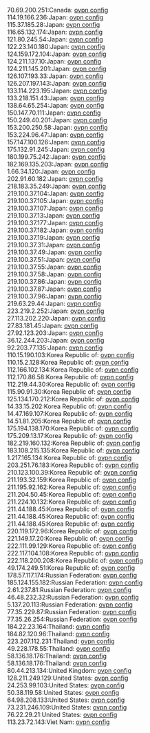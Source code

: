 70.69.200.251:Canada: [ovpn config](vpn/70_69_200_251.ovpn)  
114.19.166.236:Japan: [ovpn config](vpn/114_19_166_236.ovpn)  
115.37.185.28:Japan: [ovpn config](vpn/115_37_185_28.ovpn)  
116.65.132.174:Japan: [ovpn config](vpn/116_65_132_174.ovpn)  
121.80.245.54:Japan: [ovpn config](vpn/121_80_245_54.ovpn)  
122.23.140.180:Japan: [ovpn config](vpn/122_23_140_180.ovpn)  
124.159.172.104:Japan: [ovpn config](vpn/124_159_172_104.ovpn)  
124.211.137.10:Japan: [ovpn config](vpn/124_211_137_10.ovpn)  
124.211.145.201:Japan: [ovpn config](vpn/124_211_145_201.ovpn)  
126.107.193.33:Japan: [ovpn config](vpn/126_107_193_33.ovpn)  
126.207.197.143:Japan: [ovpn config](vpn/126_207_197_143.ovpn)  
133.114.223.195:Japan: [ovpn config](vpn/133_114_223_195.ovpn)  
133.218.151.43:Japan: [ovpn config](vpn/133_218_151_43.ovpn)  
138.64.65.254:Japan: [ovpn config](vpn/138_64_65_254.ovpn)  
150.147.70.111:Japan: [ovpn config](vpn/150_147_70_111.ovpn)  
150.249.40.201:Japan: [ovpn config](vpn/150_249_40_201.ovpn)  
153.200.250.58:Japan: [ovpn config](vpn/153_200_250_58.ovpn)  
153.224.96.47:Japan: [ovpn config](vpn/153_224_96_47.ovpn)  
157.147.100.126:Japan: [ovpn config](vpn/157_147_100_126.ovpn)  
175.132.91.245:Japan: [ovpn config](vpn/175_132_91_245.ovpn)  
180.199.75.242:Japan: [ovpn config](vpn/180_199_75_242.ovpn)  
182.169.135.203:Japan: [ovpn config](vpn/182_169_135_203.ovpn)  
1.66.34.120:Japan: [ovpn config](vpn/1_66_34_120.ovpn)  
202.91.60.182:Japan: [ovpn config](vpn/202_91_60_182.ovpn)  
218.183.35.249:Japan: [ovpn config](vpn/218_183_35_249.ovpn)  
219.100.37.104:Japan: [ovpn config](vpn/219_100_37_104.ovpn)  
219.100.37.105:Japan: [ovpn config](vpn/219_100_37_105.ovpn)  
219.100.37.107:Japan: [ovpn config](vpn/219_100_37_107.ovpn)  
219.100.37.13:Japan: [ovpn config](vpn/219_100_37_13.ovpn)  
219.100.37.177:Japan: [ovpn config](vpn/219_100_37_177.ovpn)  
219.100.37.182:Japan: [ovpn config](vpn/219_100_37_182.ovpn)  
219.100.37.19:Japan: [ovpn config](vpn/219_100_37_19.ovpn)  
219.100.37.31:Japan: [ovpn config](vpn/219_100_37_31.ovpn)  
219.100.37.49:Japan: [ovpn config](vpn/219_100_37_49.ovpn)  
219.100.37.51:Japan: [ovpn config](vpn/219_100_37_51.ovpn)  
219.100.37.55:Japan: [ovpn config](vpn/219_100_37_55.ovpn)  
219.100.37.58:Japan: [ovpn config](vpn/219_100_37_58.ovpn)  
219.100.37.86:Japan: [ovpn config](vpn/219_100_37_86.ovpn)  
219.100.37.87:Japan: [ovpn config](vpn/219_100_37_87.ovpn)  
219.100.37.96:Japan: [ovpn config](vpn/219_100_37_96.ovpn)  
219.63.29.44:Japan: [ovpn config](vpn/219_63_29_44.ovpn)  
223.219.2.252:Japan: [ovpn config](vpn/223_219_2_252.ovpn)  
27.113.202.220:Japan: [ovpn config](vpn/27_113_202_220.ovpn)  
27.83.181.45:Japan: [ovpn config](vpn/27_83_181_45.ovpn)  
27.92.123.203:Japan: [ovpn config](vpn/27_92_123_203.ovpn)  
36.12.244.203:Japan: [ovpn config](vpn/36_12_244_203.ovpn)  
92.203.77.135:Japan: [ovpn config](vpn/92_203_77_135.ovpn)  
110.15.190.103:Korea Republic of: [ovpn config](vpn/110_15_190_103.ovpn)  
110.15.2.128:Korea Republic of: [ovpn config](vpn/110_15_2_128.ovpn)  
112.166.102.134:Korea Republic of: [ovpn config](vpn/112_166_102_134.ovpn)  
112.170.86.58:Korea Republic of: [ovpn config](vpn/112_170_86_58.ovpn)  
112.219.44.30:Korea Republic of: [ovpn config](vpn/112_219_44_30.ovpn)  
115.90.91.30:Korea Republic of: [ovpn config](vpn/115_90_91_30.ovpn)  
125.134.170.212:Korea Republic of: [ovpn config](vpn/125_134_170_212.ovpn)  
14.33.15.202:Korea Republic of: [ovpn config](vpn/14_33_15_202.ovpn)  
14.47.169.107:Korea Republic of: [ovpn config](vpn/14_47_169_107.ovpn)  
14.51.81.205:Korea Republic of: [ovpn config](vpn/14_51_81_205.ovpn)  
175.194.138.170:Korea Republic of: [ovpn config](vpn/175_194_138_170.ovpn)  
175.209.13.17:Korea Republic of: [ovpn config](vpn/175_209_13_17.ovpn)  
182.219.160.132:Korea Republic of: [ovpn config](vpn/182_219_160_132.ovpn)  
183.108.215.135:Korea Republic of: [ovpn config](vpn/183_108_215_135.ovpn)  
1.217.165.134:Korea Republic of: [ovpn config](vpn/1_217_165_134.ovpn)  
203.251.76.183:Korea Republic of: [ovpn config](vpn/203_251_76_183.ovpn)  
210.123.100.39:Korea Republic of: [ovpn config](vpn/210_123_100_39.ovpn)  
211.193.32.159:Korea Republic of: [ovpn config](vpn/211_193_32_159.ovpn)  
211.195.92.162:Korea Republic of: [ovpn config](vpn/211_195_92_162.ovpn)  
211.204.50.45:Korea Republic of: [ovpn config](vpn/211_204_50_45.ovpn)  
211.224.10.132:Korea Republic of: [ovpn config](vpn/211_224_10_132.ovpn)  
211.44.188.45:Korea Republic of: [ovpn config](vpn/211_44_188_45.ovpn)  
211.44.188.45:Korea Republic of: [ovpn config](vpn/211_44_188_45.ovpn)  
211.44.188.45:Korea Republic of: [ovpn config](vpn/211_44_188_45.ovpn)  
220.119.172.96:Korea Republic of: [ovpn config](vpn/220_119_172_96.ovpn)  
221.149.17.20:Korea Republic of: [ovpn config](vpn/221_149_17_20.ovpn)  
222.111.99.129:Korea Republic of: [ovpn config](vpn/222_111_99_129.ovpn)  
222.117.104.108:Korea Republic of: [ovpn config](vpn/222_117_104_108.ovpn)  
222.118.200.208:Korea Republic of: [ovpn config](vpn/222_118_200_208.ovpn)  
49.174.249.51:Korea Republic of: [ovpn config](vpn/49_174_249_51.ovpn)  
178.57.117.174:Russian Federation: [ovpn config](vpn/178_57_117_174.ovpn)  
185.124.155.182:Russian Federation: [ovpn config](vpn/185_124_155_182.ovpn)  
2.61.237.81:Russian Federation: [ovpn config](vpn/2_61_237_81.ovpn)  
46.48.232.32:Russian Federation: [ovpn config](vpn/46_48_232_32.ovpn)  
5.137.20.113:Russian Federation: [ovpn config](vpn/5_137_20_113.ovpn)  
77.35.229.87:Russian Federation: [ovpn config](vpn/77_35_229_87.ovpn)  
77.35.26.254:Russian Federation: [ovpn config](vpn/77_35_26_254.ovpn)  
184.22.23.164:Thailand: [ovpn config](vpn/184_22_23_164.ovpn)  
184.82.120.96:Thailand: [ovpn config](vpn/184_82_120_96.ovpn)  
223.207.112.231:Thailand: [ovpn config](vpn/223_207_112_231.ovpn)  
49.228.178.55:Thailand: [ovpn config](vpn/49_228_178_55.ovpn)  
58.136.18.176:Thailand: [ovpn config](vpn/58_136_18_176.ovpn)  
58.136.18.176:Thailand: [ovpn config](vpn/58_136_18_176.ovpn)  
80.44.213.134:United Kingdom: [ovpn config](vpn/80_44_213_134.ovpn)  
128.211.249.129:United States: [ovpn config](vpn/128_211_249_129.ovpn)  
24.253.99.103:United States: [ovpn config](vpn/24_253_99_103.ovpn)  
50.38.119.58:United States: [ovpn config](vpn/50_38_119_58.ovpn)  
64.98.208.133:United States: [ovpn config](vpn/64_98_208_133.ovpn)  
73.231.246.109:United States: [ovpn config](vpn/73_231_246_109.ovpn)  
76.22.29.21:United States: [ovpn config](vpn/76_22_29_21.ovpn)  
113.23.72.143:Viet Nam: [ovpn config](vpn/113_23_72_143.ovpn)  
